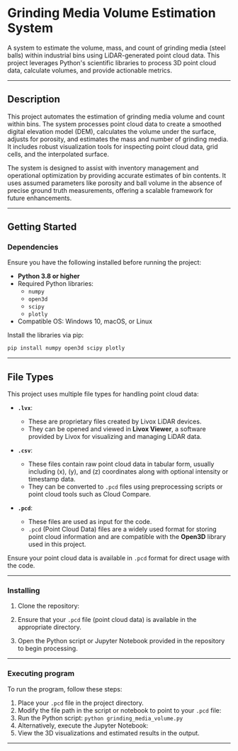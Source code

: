 # Grinding Media Volume Estimation System

A system to estimate the volume, mass, and count of grinding media (steel balls) within industrial bins using LiDAR-generated point cloud data. This project leverages Python's scientific libraries to process 3D point cloud data, calculate volumes, and provide actionable metrics.

---

## Description

This project automates the estimation of grinding media volume and count within bins. The system processes point cloud data to create a smoothed digital elevation model (DEM), calculates the volume under the surface, adjusts for porosity, and estimates the mass and number of grinding media. It includes robust visualization tools for inspecting point cloud data, grid cells, and the interpolated surface.

The system is designed to assist with inventory management and operational optimization by providing accurate estimates of bin contents. It uses assumed parameters like porosity and ball volume in the absence of precise ground truth measurements, offering a scalable framework for future enhancements.

---

## Getting Started

### Dependencies

Ensure you have the following installed before running the project:

* **Python 3.8 or higher**
* Required Python libraries:
  - `numpy`
  - `open3d`
  - `scipy`
  - `plotly`
* Compatible OS: Windows 10, macOS, or Linux

Install the libraries via pip:
```bash
pip install numpy open3d scipy plotly
```
---

## File Types

This project uses multiple file types for handling point cloud data:

* **`.lvx`**:  
  - These are proprietary files created by Livox LiDAR devices.
  - They can be opened and viewed in **Livox Viewer**, a software provided by Livox for visualizing and managing LiDAR data.

* **`.csv`**:  
  - These files contain raw point cloud data in tabular form, usually including \(x\), \(y\), and \(z\) coordinates along with optional intensity or timestamp data.
  - They can be converted to `.pcd` files using preprocessing scripts or point cloud tools such as Cloud Compare.

* **`.pcd`**:  
  - These files are used as input for the code.
  - `.pcd` (Point Cloud Data) files are a widely used format for storing point cloud information and are compatible with the **Open3D** library used in this project.

Ensure your point cloud data is available in `.pcd` format for direct usage with the code.

---

### Installing

1. Clone the repository:

2. Ensure that your `.pcd` file (point cloud data) is available in the appropriate directory.

3. Open the Python script or Jupyter Notebook provided in the repository to begin processing.

---

### Executing program

To run the program, follow these steps:

1. Place your `.pcd` file in the project directory.
2. Modify the file path in the script or notebook to point to your `.pcd` file:
3. Run the Python script: `python grinding_media_volume.py`
4. Alternatively, execute the Jupyter Notebook:
5. View the 3D visualizations and estimated results in the output.

---
